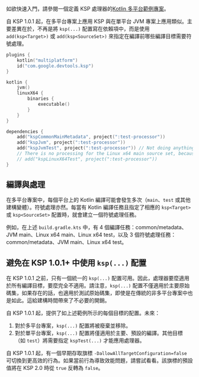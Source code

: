 [//]: # (title: KSP 搭配 Kotlin 多平台)

如欲快速入門，請參閱一個定義 KSP 處理器的[Kotlin 多平台範例專案](https://github.com/google/ksp/tree/main/examples/multiplatform)。

自 KSP 1.0.1 起，在多平台專案上應用 KSP 與在單平台 JVM 專案上應用類似。主要差異在於，不再是將 `ksp(...)` 配置寫在依賴項中，而是使用 `add(ksp<Target>)` 或 `add(ksp<SourceSet>)` 來指定在編譯前哪些編譯目標需要符號處理。

```kotlin
plugins {
    kotlin("multiplatform")
    id("com.google.devtools.ksp")
}

kotlin {
    jvm()
    linuxX64 {
        binaries {
            executable()
        }
    }
}

dependencies {
    add("kspCommonMainMetadata", project(":test-processor"))
    add("kspJvm", project(":test-processor"))
    add("kspJvmTest", project(":test-processor")) // Not doing anything because there's no test source set for JVM
    // There is no processing for the Linux x64 main source set, because kspLinuxX64 isn't specified
    // add("kspLinuxX64Test", project(":test-processor"))
}
```

## 編譯與處理

在多平台專案中，每個平台上的 Kotlin 編譯可能會發生多次（`main`、`test` 或其他建構變體）。符號處理亦然。每當有 Kotlin 編譯任務且指定了相應的 `ksp<Target>` 或 `ksp<SourceSet>` 配置時，就會建立一個符號處理任務。

例如，在上述 `build.gradle.kts` 中，有 4 個編譯任務：common/metadata、JVM main、Linux x64 main、Linux x64 test，以及 3 個符號處理任務：common/metadata、JVM main、Linux x64 test。

## 避免在 KSP 1.0.1+ 中使用 `ksp(...)` 配置

在 KSP 1.0.1 之前，只有一個統一的 `ksp(...)` 配置可用。因此，處理器要麼適用於所有編譯目標，要麼完全不適用。請注意，`ksp(...)` 配置不僅適用於主要原始碼集，如果存在的話，也適用於測試原始碼集，即使是在傳統的非多平台專案中也是如此。這給建構時間帶來了不必要的開銷。

自 KSP 1.0.1 起，提供了如上述範例所示的每個目標的配置。未來：
1. 對於多平台專案，`ksp(...)` 配置將被廢棄並移除。
2. 對於單平台專案，`ksp(...)` 配置將僅適用於主要、預設的編譯。其他目標（如 `test`）將需要指定 `kspTest(...)` 才能應用處理器。

自 KSP 1.0.1 起，有一個早期存取旗標 `-DallowAllTargetConfiguration=false` 可切換到更高效的行為。如果當前行為導致效能問題，請嘗試看看。該旗標的預設值將在 KSP 2.0 時從 `true` 反轉為 `false`。